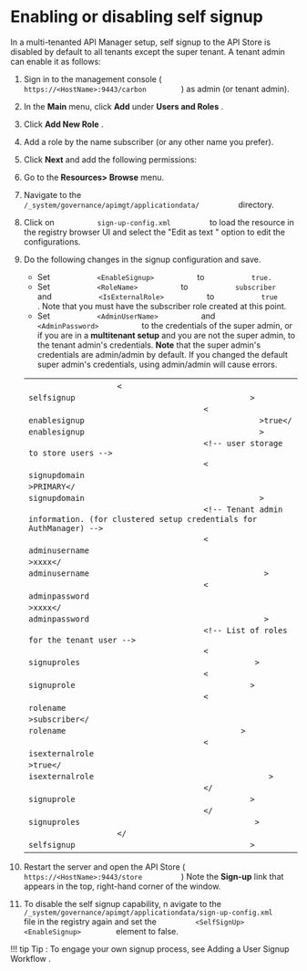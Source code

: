 # Enabling or disabling self signup

In a multi-tenanted API Manager setup, self signup to the API Store is disabled by default to all tenants except the super tenant. A tenant admin can enable it as follows:

1.  Sign in to the management console ( `          https://<HostName>:9443/carbon         ` ) as admin (or tenant admin).
2.  In the **Main** menu, click **Add** under **Users and Roles** .

3.  Click **Add New Role** .
4.  Add a role by the name subscriber (or any other name you prefer).
5.  Click **Next** and add the following permissions:
6.  Go to the **Resources&gt; Browse** menu.
7.  Navigate to the `           /_system/governance/apimgt/applicationdata/          ` directory.

8.  Click on `           sign-up-config.xml          ` to load the resource in the registry browser UI and select the "Edit as text " option to edit the configurations.

9.  Do the following changes in the signup configuration and save.

    -   Set `            <EnableSignup>           ` to `            true.           `
    -   Set `            <RoleName>           ` to `            subscriber           ` and `            <IsExternalRole>           ` to `            true           ` . Note that you must have the subscriber role created at this point.
    -   Set `            <AdminUserName>           ` and `            <AdminPassword>           ` to the credentials of the super admin, or if you are in a **multitenant setup** and you are not the super admin, to the tenant admin's credentials. **Note** that the super admin's credentials are admin/admin by default. If you changed the default super admin's credentials, using admin/admin will cause errors.

    <table>
    <colgroup>
    <col width="100%" />
    </colgroup>
    <tbody>
    <tr class="odd">
    <td><div class="container" title="Hint: double-click to select code">
    <div class="line number1 index0 alt2">
    <code class="xml plain">                   &lt;                  </code> <code class="xml keyword">                   selfsignup                  </code> <code class="xml plain">                   &gt;                  </code>
    </div>
    <div class="line number2 index1 alt1">

    </div>
    <div class="line number3 index2 alt2">
    <code class="xml spaces">                  </code> <code class="xml plain">                   &lt;                  </code> <code class="xml keyword">                   enablesignup                  </code> <code class="xml plain">                   &gt;true&lt;/                  </code> <code class="xml keyword">                   enablesignup                  </code> <code class="xml plain">                   &gt;                  </code>
    </div>
    <div class="line number4 index3 alt1">

    </div>
    <div class="line number5 index4 alt2">
    <code class="xml spaces">                  </code> <code class="xml comments">                   &lt;!-- user storage to store users --&gt;                  </code>
    </div>
    <div class="line number6 index5 alt1">
    <code class="xml spaces">                  </code> <code class="xml plain">                   &lt;                  </code> <code class="xml keyword">                   signupdomain                  </code> <code class="xml plain">                   &gt;PRIMARY&lt;/                  </code> <code class="xml keyword">                   signupdomain                  </code> <code class="xml plain">                   &gt;                  </code>
    </div>
    <div class="line number7 index6 alt2">

    </div>
    <div class="line number8 index7 alt1">
    <code class="xml spaces">                  </code> <code class="xml comments">                   &lt;!-- Tenant admin information. (for clustered setup credentials for AuthManager) --&gt;                  </code>
    </div>
    <div class="line number9 index8 alt2">
    <code class="xml spaces">                  </code> <code class="xml plain">                   &lt;                  </code> <code class="xml keyword">                   adminusername                  </code> <code class="xml plain">                   &gt;xxxx&lt;/                  </code> <code class="xml keyword">                   adminusername                  </code> <code class="xml plain">                   &gt;                  </code>
    </div>
    <div class="line number10 index9 alt1">
    <code class="xml spaces">                  </code> <code class="xml plain">                   &lt;                  </code> <code class="xml keyword">                   adminpassword                  </code> <code class="xml plain">                   &gt;xxxx&lt;/                  </code> <code class="xml keyword">                   adminpassword                  </code> <code class="xml plain">                   &gt;                  </code>
    </div>
    <div class="line number11 index10 alt2">

    </div>
    <div class="line number12 index11 alt1">
    <code class="xml spaces">                  </code> <code class="xml comments">                   &lt;!-- List of roles for the tenant user --&gt;                  </code>
    </div>
    <div class="line number13 index12 alt2">
    <code class="xml spaces">                  </code> <code class="xml plain">                   &lt;                  </code> <code class="xml keyword">                   signuproles                  </code> <code class="xml plain">                   &gt;                  </code>
    </div>
    <div class="line number14 index13 alt1">
    <code class="xml spaces">                  </code> <code class="xml plain">                   &lt;                  </code> <code class="xml keyword">                   signuprole                  </code> <code class="xml plain">                   &gt;                  </code>
    </div>
    <div class="line number15 index14 alt2">
    <code class="xml spaces">                  </code> <code class="xml plain">                   &lt;                  </code> <code class="xml keyword">                   rolename                  </code> <code class="xml plain">                   &gt;subscriber&lt;/                  </code> <code class="xml keyword">                   rolename                  </code> <code class="xml plain">                   &gt;                  </code>
    </div>
    <div class="line number16 index15 alt1">
    <code class="xml spaces">                  </code> <code class="xml plain">                   &lt;                  </code> <code class="xml keyword">                   isexternalrole                  </code> <code class="xml plain">                   &gt;true&lt;/                  </code> <code class="xml keyword">                   isexternalrole                  </code> <code class="xml plain">                   &gt;                  </code>
    </div>
    <div class="line number17 index16 alt2">
    <code class="xml spaces">                  </code> <code class="xml plain">                   &lt;/                  </code> <code class="xml keyword">                   signuprole                  </code> <code class="xml plain">                   &gt;                  </code>
    </div>
    <div class="line number18 index17 alt1">
    <code class="xml spaces">                  </code> <code class="xml plain">                   &lt;/                  </code> <code class="xml keyword">                   signuproles                  </code> <code class="xml plain">                   &gt;                  </code>
    </div>
    <div class="line number19 index18 alt2">

    </div>
    <div class="line number20 index19 alt1">
    <code class="xml plain">                   &lt;/                  </code> <code class="xml keyword">                   selfsignup                  </code> <code class="xml plain">                   &gt;                  </code>
    </div>
    </div></td>
    </tr>
    </tbody>
    </table>

10. Restart the server and open the API Store ( `           https://<HostName>:9443/store          ` )
    Note the **Sign-up** link that appears in the top, right-hand corner of the window.

11. To disable the self signup capability, n avigate to the `          /_system/governance/apimgt/applicationdata/sign-up-config.xml         ` file in the registry again and set the `          <SelfSignUp><EnableSignup>         ` element to false.

!!! tip
Tip : To engage your own signup process, see Adding a User Signup Workflow .


